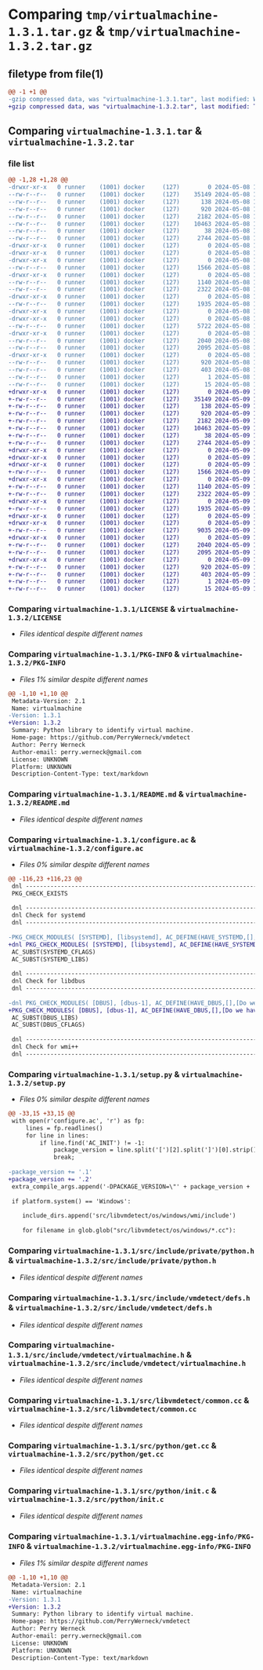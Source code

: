 # Comparing `tmp/virtualmachine-1.3.1.tar.gz` & `tmp/virtualmachine-1.3.2.tar.gz`

## filetype from file(1)

```diff
@@ -1 +1 @@
-gzip compressed data, was "virtualmachine-1.3.1.tar", last modified: Wed May  8 12:35:33 2024, max compression
+gzip compressed data, was "virtualmachine-1.3.2.tar", last modified: Thu May  9 11:54:58 2024, max compression
```

## Comparing `virtualmachine-1.3.1.tar` & `virtualmachine-1.3.2.tar`

### file list

```diff
@@ -1,28 +1,28 @@
-drwxr-xr-x   0 runner    (1001) docker     (127)        0 2024-05-08 12:35:33.837546 virtualmachine-1.3.1/
--rw-r--r--   0 runner    (1001) docker     (127)    35149 2024-05-08 12:35:32.000000 virtualmachine-1.3.1/LICENSE
--rw-r--r--   0 runner    (1001) docker     (127)      138 2024-05-08 12:35:32.000000 virtualmachine-1.3.1/MANIFEST.in
--rw-r--r--   0 runner    (1001) docker     (127)      920 2024-05-08 12:35:33.837546 virtualmachine-1.3.1/PKG-INFO
--rw-r--r--   0 runner    (1001) docker     (127)     2182 2024-05-08 12:35:32.000000 virtualmachine-1.3.1/README.md
--rw-r--r--   0 runner    (1001) docker     (127)    10463 2024-05-08 12:35:32.000000 virtualmachine-1.3.1/configure.ac
--rw-r--r--   0 runner    (1001) docker     (127)       38 2024-05-08 12:35:33.837546 virtualmachine-1.3.1/setup.cfg
--rw-r--r--   0 runner    (1001) docker     (127)     2744 2024-05-08 12:35:32.000000 virtualmachine-1.3.1/setup.py
-drwxr-xr-x   0 runner    (1001) docker     (127)        0 2024-05-08 12:35:33.833546 virtualmachine-1.3.1/src/
-drwxr-xr-x   0 runner    (1001) docker     (127)        0 2024-05-08 12:35:33.833546 virtualmachine-1.3.1/src/include/
-drwxr-xr-x   0 runner    (1001) docker     (127)        0 2024-05-08 12:35:33.833546 virtualmachine-1.3.1/src/include/private/
--rw-r--r--   0 runner    (1001) docker     (127)     1566 2024-05-08 12:35:32.000000 virtualmachine-1.3.1/src/include/private/python.h
-drwxr-xr-x   0 runner    (1001) docker     (127)        0 2024-05-08 12:35:33.833546 virtualmachine-1.3.1/src/include/vmdetect/
--rw-r--r--   0 runner    (1001) docker     (127)     1140 2024-05-08 12:35:32.000000 virtualmachine-1.3.1/src/include/vmdetect/defs.h
--rw-r--r--   0 runner    (1001) docker     (127)     2322 2024-05-08 12:35:32.000000 virtualmachine-1.3.1/src/include/vmdetect/virtualmachine.h
-drwxr-xr-x   0 runner    (1001) docker     (127)        0 2024-05-08 12:35:33.833546 virtualmachine-1.3.1/src/libvmdetect/
--rw-r--r--   0 runner    (1001) docker     (127)     1935 2024-05-08 12:35:32.000000 virtualmachine-1.3.1/src/libvmdetect/common.cc
-drwxr-xr-x   0 runner    (1001) docker     (127)        0 2024-05-08 12:35:33.833546 virtualmachine-1.3.1/src/libvmdetect/os/
-drwxr-xr-x   0 runner    (1001) docker     (127)        0 2024-05-08 12:35:33.833546 virtualmachine-1.3.1/src/libvmdetect/os/linux/
--rw-r--r--   0 runner    (1001) docker     (127)     5722 2024-05-08 12:35:32.000000 virtualmachine-1.3.1/src/libvmdetect/os/linux/virtualmachine.cc
-drwxr-xr-x   0 runner    (1001) docker     (127)        0 2024-05-08 12:35:33.833546 virtualmachine-1.3.1/src/python/
--rw-r--r--   0 runner    (1001) docker     (127)     2040 2024-05-08 12:35:32.000000 virtualmachine-1.3.1/src/python/get.cc
--rw-r--r--   0 runner    (1001) docker     (127)     2095 2024-05-08 12:35:32.000000 virtualmachine-1.3.1/src/python/init.c
-drwxr-xr-x   0 runner    (1001) docker     (127)        0 2024-05-08 12:35:33.837546 virtualmachine-1.3.1/virtualmachine.egg-info/
--rw-r--r--   0 runner    (1001) docker     (127)      920 2024-05-08 12:35:33.000000 virtualmachine-1.3.1/virtualmachine.egg-info/PKG-INFO
--rw-r--r--   0 runner    (1001) docker     (127)      403 2024-05-08 12:35:33.000000 virtualmachine-1.3.1/virtualmachine.egg-info/SOURCES.txt
--rw-r--r--   0 runner    (1001) docker     (127)        1 2024-05-08 12:35:33.000000 virtualmachine-1.3.1/virtualmachine.egg-info/dependency_links.txt
--rw-r--r--   0 runner    (1001) docker     (127)       15 2024-05-08 12:35:33.000000 virtualmachine-1.3.1/virtualmachine.egg-info/top_level.txt
+drwxr-xr-x   0 runner    (1001) docker     (127)        0 2024-05-09 11:54:58.523053 virtualmachine-1.3.2/
+-rw-r--r--   0 runner    (1001) docker     (127)    35149 2024-05-09 11:54:57.000000 virtualmachine-1.3.2/LICENSE
+-rw-r--r--   0 runner    (1001) docker     (127)      138 2024-05-09 11:54:57.000000 virtualmachine-1.3.2/MANIFEST.in
+-rw-r--r--   0 runner    (1001) docker     (127)      920 2024-05-09 11:54:58.523053 virtualmachine-1.3.2/PKG-INFO
+-rw-r--r--   0 runner    (1001) docker     (127)     2182 2024-05-09 11:54:57.000000 virtualmachine-1.3.2/README.md
+-rw-r--r--   0 runner    (1001) docker     (127)    10463 2024-05-09 11:54:57.000000 virtualmachine-1.3.2/configure.ac
+-rw-r--r--   0 runner    (1001) docker     (127)       38 2024-05-09 11:54:58.523053 virtualmachine-1.3.2/setup.cfg
+-rw-r--r--   0 runner    (1001) docker     (127)     2744 2024-05-09 11:54:57.000000 virtualmachine-1.3.2/setup.py
+drwxr-xr-x   0 runner    (1001) docker     (127)        0 2024-05-09 11:54:58.519053 virtualmachine-1.3.2/src/
+drwxr-xr-x   0 runner    (1001) docker     (127)        0 2024-05-09 11:54:58.519053 virtualmachine-1.3.2/src/include/
+drwxr-xr-x   0 runner    (1001) docker     (127)        0 2024-05-09 11:54:58.523053 virtualmachine-1.3.2/src/include/private/
+-rw-r--r--   0 runner    (1001) docker     (127)     1566 2024-05-09 11:54:57.000000 virtualmachine-1.3.2/src/include/private/python.h
+drwxr-xr-x   0 runner    (1001) docker     (127)        0 2024-05-09 11:54:58.523053 virtualmachine-1.3.2/src/include/vmdetect/
+-rw-r--r--   0 runner    (1001) docker     (127)     1140 2024-05-09 11:54:57.000000 virtualmachine-1.3.2/src/include/vmdetect/defs.h
+-rw-r--r--   0 runner    (1001) docker     (127)     2322 2024-05-09 11:54:57.000000 virtualmachine-1.3.2/src/include/vmdetect/virtualmachine.h
+drwxr-xr-x   0 runner    (1001) docker     (127)        0 2024-05-09 11:54:58.523053 virtualmachine-1.3.2/src/libvmdetect/
+-rw-r--r--   0 runner    (1001) docker     (127)     1935 2024-05-09 11:54:57.000000 virtualmachine-1.3.2/src/libvmdetect/common.cc
+drwxr-xr-x   0 runner    (1001) docker     (127)        0 2024-05-09 11:54:58.519053 virtualmachine-1.3.2/src/libvmdetect/os/
+drwxr-xr-x   0 runner    (1001) docker     (127)        0 2024-05-09 11:54:58.523053 virtualmachine-1.3.2/src/libvmdetect/os/linux/
+-rw-r--r--   0 runner    (1001) docker     (127)     9035 2024-05-09 11:54:57.000000 virtualmachine-1.3.2/src/libvmdetect/os/linux/virtualmachine.cc
+drwxr-xr-x   0 runner    (1001) docker     (127)        0 2024-05-09 11:54:58.523053 virtualmachine-1.3.2/src/python/
+-rw-r--r--   0 runner    (1001) docker     (127)     2040 2024-05-09 11:54:57.000000 virtualmachine-1.3.2/src/python/get.cc
+-rw-r--r--   0 runner    (1001) docker     (127)     2095 2024-05-09 11:54:57.000000 virtualmachine-1.3.2/src/python/init.c
+drwxr-xr-x   0 runner    (1001) docker     (127)        0 2024-05-09 11:54:58.523053 virtualmachine-1.3.2/virtualmachine.egg-info/
+-rw-r--r--   0 runner    (1001) docker     (127)      920 2024-05-09 11:54:58.000000 virtualmachine-1.3.2/virtualmachine.egg-info/PKG-INFO
+-rw-r--r--   0 runner    (1001) docker     (127)      403 2024-05-09 11:54:58.000000 virtualmachine-1.3.2/virtualmachine.egg-info/SOURCES.txt
+-rw-r--r--   0 runner    (1001) docker     (127)        1 2024-05-09 11:54:58.000000 virtualmachine-1.3.2/virtualmachine.egg-info/dependency_links.txt
+-rw-r--r--   0 runner    (1001) docker     (127)       15 2024-05-09 11:54:58.000000 virtualmachine-1.3.2/virtualmachine.egg-info/top_level.txt
```

### Comparing `virtualmachine-1.3.1/LICENSE` & `virtualmachine-1.3.2/LICENSE`

 * *Files identical despite different names*

### Comparing `virtualmachine-1.3.1/PKG-INFO` & `virtualmachine-1.3.2/PKG-INFO`

 * *Files 1% similar despite different names*

```diff
@@ -1,10 +1,10 @@
 Metadata-Version: 2.1
 Name: virtualmachine
-Version: 1.3.1
+Version: 1.3.2
 Summary: Python library to identify virtual machine.
 Home-page: https://github.com/PerryWerneck/vmdetect
 Author: Perry Werneck
 Author-email: perry.werneck@gmail.com
 License: UNKNOWN
 Platform: UNKNOWN
 Description-Content-Type: text/markdown
```

### Comparing `virtualmachine-1.3.1/README.md` & `virtualmachine-1.3.2/README.md`

 * *Files identical despite different names*

### Comparing `virtualmachine-1.3.1/configure.ac` & `virtualmachine-1.3.2/configure.ac`

 * *Files 0% similar despite different names*

```diff
@@ -116,23 +116,23 @@
 dnl ---------------------------------------------------------------------------
 PKG_CHECK_EXISTS
 
 dnl ---------------------------------------------------------------------------
 dnl Check for systemd
 dnl ---------------------------------------------------------------------------
 
-PKG_CHECK_MODULES( [SYSTEMD], [libsystemd], AC_DEFINE(HAVE_SYSTEMD,[],[Do we have systemd?]), AC_MSG_NOTICE([libsystemd not present.]) )
+dnl PKG_CHECK_MODULES( [SYSTEMD], [libsystemd], AC_DEFINE(HAVE_SYSTEMD,[],[Do we have systemd?]), AC_MSG_NOTICE([libsystemd not present.]) )
 AC_SUBST(SYSTEMD_CFLAGS)
 AC_SUBST(SYSTEMD_LIBS)
 
 dnl ---------------------------------------------------------------------------
 dnl Check for libdbus
 dnl ---------------------------------------------------------------------------
 
-dnl PKG_CHECK_MODULES( [DBUS], [dbus-1], AC_DEFINE(HAVE_DBUS,[],[Do we have d-bus?]), AC_MSG_NOTICE([ No DBUS support.]) )
+PKG_CHECK_MODULES( [DBUS], [dbus-1], AC_DEFINE(HAVE_DBUS,[],[Do we have d-bus?]), AC_MSG_NOTICE([ No DBUS support.]) )
 AC_SUBST(DBUS_LIBS)
 AC_SUBST(DBUS_CFLAGS)
 
 dnl ---------------------------------------------------------------------------
 dnl Check for wmi++
 dnl ---------------------------------------------------------------------------
```

### Comparing `virtualmachine-1.3.1/setup.py` & `virtualmachine-1.3.2/setup.py`

 * *Files 0% similar despite different names*

```diff
@@ -33,15 +33,15 @@
 with open(r'configure.ac', 'r') as fp:
     lines = fp.readlines()
     for line in lines:
         if line.find('AC_INIT') != -1:
             package_version = line.split('[')[2].split(']')[0].strip()
             break;
 
-package_version += '.1'
+package_version += '.2'
 extra_compile_args.append('-DPACKAGE_VERSION=\"' + package_version + '\"')
 
 if platform.system() == 'Windows':
 
 	include_dirs.append('src/libvmdetect/os/windows/wmi/include')
 	
 	for filename in glob.glob("src/libvmdetect/os/windows/*.cc"):
```

### Comparing `virtualmachine-1.3.1/src/include/private/python.h` & `virtualmachine-1.3.2/src/include/private/python.h`

 * *Files identical despite different names*

### Comparing `virtualmachine-1.3.1/src/include/vmdetect/defs.h` & `virtualmachine-1.3.2/src/include/vmdetect/defs.h`

 * *Files identical despite different names*

### Comparing `virtualmachine-1.3.1/src/include/vmdetect/virtualmachine.h` & `virtualmachine-1.3.2/src/include/vmdetect/virtualmachine.h`

 * *Files identical despite different names*

### Comparing `virtualmachine-1.3.1/src/libvmdetect/common.cc` & `virtualmachine-1.3.2/src/libvmdetect/common.cc`

 * *Files identical despite different names*

### Comparing `virtualmachine-1.3.1/src/python/get.cc` & `virtualmachine-1.3.2/src/python/get.cc`

 * *Files identical despite different names*

### Comparing `virtualmachine-1.3.1/src/python/init.c` & `virtualmachine-1.3.2/src/python/init.c`

 * *Files identical despite different names*

### Comparing `virtualmachine-1.3.1/virtualmachine.egg-info/PKG-INFO` & `virtualmachine-1.3.2/virtualmachine.egg-info/PKG-INFO`

 * *Files 1% similar despite different names*

```diff
@@ -1,10 +1,10 @@
 Metadata-Version: 2.1
 Name: virtualmachine
-Version: 1.3.1
+Version: 1.3.2
 Summary: Python library to identify virtual machine.
 Home-page: https://github.com/PerryWerneck/vmdetect
 Author: Perry Werneck
 Author-email: perry.werneck@gmail.com
 License: UNKNOWN
 Platform: UNKNOWN
 Description-Content-Type: text/markdown
```

